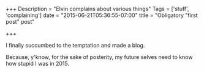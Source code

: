 +++
Description = "Elvin complains about various things"
Tags = ['stuff', 'complaining']
date = "2015-06-21T05:36:55-07:00"
title = "Obligatory \"first post\" post"

+++


I finally succumbed to the temptation and made a blog.

Because, y'know, for the sake of posterity, my future selves need to know how stupid I was in 2015.
